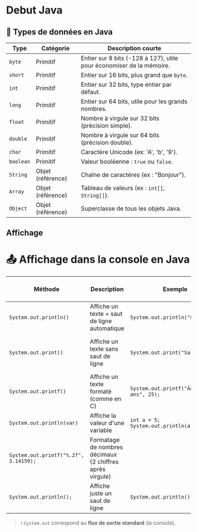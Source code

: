 # Debut Java 

## 🧾 Types de données en Java

| Type           | Catégorie         | Description courte                                                   |
|----------------|-------------------|-------------------------------------------------------------------   |
| `byte`         | Primitif          | Entier sur 8 bits (-128 à 127), utile pour économiser de la mémoire. |
| `short`        | Primitif          | Entier sur 16 bits, plus grand que `byte`.                           |
| `int`          | Primitif          | Entier sur 32 bits, type entier par défaut.                          |
| `long`         | Primitif          | Entier sur 64 bits, utile pour les grands nombres.                   |
| `float`        | Primitif          | Nombre à virgule sur 32 bits (précision simple).                     |
| `double`       | Primitif          | Nombre à virgule sur 64 bits (précision double).                     |
| `char`         | Primitif          | Caractère Unicode (ex: 'A', 'b', '9').                               |
| `boolean`      | Primitif          | Valeur booléenne : `true` ou `false`.                                |
| `String`       | Objet (référence) | Chaîne de caractères (ex : "Bonjour").                               |
| `Array`        | Objet (référence) | Tableau de valeurs (ex : `int[]`, `String[]`).                       |
| `Object`       | Objet (référence) | Superclasse de tous les objets Java.                                 |


## Affichage 

# 📤 Affichage dans la console en Java

| Méthode                    | Description                                    | Exemple                                   | Résultat dans la console                  |
|----------------------------|------------------------------------------------|-------------------------------------------|-------------------------------------------|
| `System.out.println()`     | Affiche un texte + saut de ligne automatique   | `System.out.println("Bonjour");`          | Bonjour *(puis ligne suivante)*           |
| `System.out.print()`       | Affiche un texte sans saut de ligne            | `System.out.print("Salut");`              | Salut *(reste sur la même ligne)*         |
| `System.out.printf()`      | Affiche un texte formaté (comme en C)          | `System.out.printf("Âge : %d ans", 25);`  | Âge : 25 ans                              |
| `System.out.println(var)`  | Affiche la valeur d'une variable               | `int a = 5; System.out.println(a);`       | 5                                         |
| `System.out.printf("%.2f", 3.14159);` | Formatage de nombres décimaux (2 chiffres après virgule) |                                           | 3.14                                      |
| `System.out.println();`    | Affiche juste un saut de ligne                | `System.out.println();`                   | *(Ligne vide)*                            |

> ℹ️ `System.out` correspond au **flux de sortie standard** (la console).
